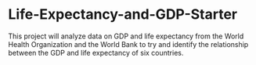 # Life-Expectancy-and-GDP-Starter
This project will analyze data on GDP and life expectancy from the World Health Organization and the World Bank to try and identify the relationship between the GDP and life expectancy of six countries.
